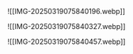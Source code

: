 ![[IMG-20250319075840196.webp]]


![[IMG-20250319075840327.webp]]



![[IMG-20250319075840457.webp]]